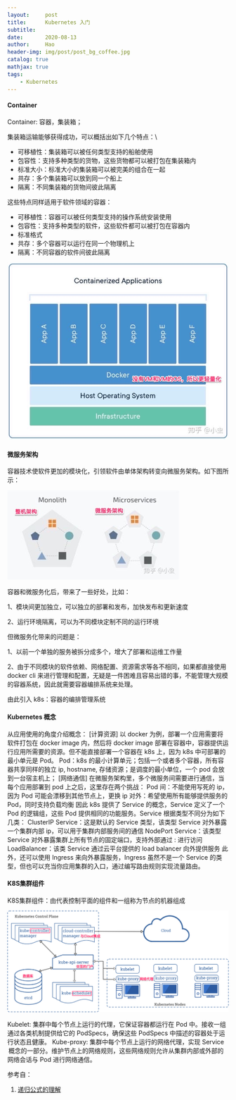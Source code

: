 ```yaml
---
layout:     post
title:      Kubernetes 入门
subtitle:   
date:       2020-08-13
author:     Hao
header-img: img/post/post_bg_coffee.jpg
catalog: true
mathjax: true
tags:
    - Kubernetes
---
```


#### Container

Container: 容器，集装箱；

集装箱运输能够获得成功，可以概括出如下几个特点：\\ 
+ 可移植性：集装箱可以被任何类型支持的船舶使用
+ 包容性：支持多种类型的货物，这些货物都可以被打包在集装箱内
+ 标准大小：标准大小的集装箱可以被完美的组合在一起
+ 共存：多个集装箱可以放到同一个船上
+ 隔离：不同集装箱的货物间彼此隔离 

这些特点同样适用于软件领域的容器： 
+ 可移植性：容器可以被任何类型支持的操作系统安装使用 
+ 包容性：支持多种类型的软件，这些软件都可以被打包在容器内 
+ 标准格式 
+ 共存：多个容器可以运行在同一个物理机上
+ 隔离：不同容器的软件间彼此隔离

![img](/img/post/post_container.jpg)

#### 微服务架构

容器技术使软件更加的模块化，引领软件由单体架构转变向微服务架构。如下图所示：

![img](/img/post/post_microservice.jpg)

容器和微服务化后，带来了一些好处，比如： 

1、模块间更加独立，可以独立的部署和发布，加快发布和更新速度 

2、运行环境隔离，可以为不同模块定制不同的运行环境 

但微服务化带来的问题是：

1、以前一个单独的服务被拆分成多个，增大了部署和运维工作量

2、由于不同模块的软件依赖、网络配置、资源需求等各不相同，如果都直接使用 docker cli 来进行管理和配置，无疑是一件困难且容易出错的事，不能管理大规模的容器系统，因此就需要容器编排系统来处理。

由此引入 k8s：容器的编排管理系统

#### Kubernetes 概念
从应用使用的角度介绍概念：
[计算资源] 以 docker 为例，部署一个应用需要将软件打包在 docker image 内，然后将 docker image 部署在容器中，容器提供运行应用所需要的资源。但不能直接部署一个容器在 k8s 上，因为 k8s 中可部署的最小单元是 Pod。 
Pod：k8s 的最小计算单元；包括一个或者多个容器，所有容器共享同样的独立 ip, hostname, 存储资源；是调度的最小单位，一个 pod 会放到一台宿主机上； 
[网络通信] 在微服务架构里，多个微服务间需要进行通信，当每个应用部署到 pod 上之后，这里存在两个挑战： 
Pod 间：不能使用写死的 ip，因为 Pod 可能会漂移到其他节点上，更换 ip
对外：希望使用所有能够提供服务的 Pod，同时支持负载均衡 
因此 k8s 提供了 Service 的概念，Service 定义了一个 Pod 的逻辑组，这些 Pod 提供相同的功能服务。Service 根据类型不同分为如下几类： 
ClusterIP Service：这是默认的 Service 类型，该类型 Service 对外暴露一个集群内部 ip，可以用于集群内部服务间的通信 
NodePort Service：该类型 Service 对外暴露集群上所有节点的固定端口，支持外部通过 <NodeIP>:<NodePort> 进行访问 
LoadBalancer：该类 Service 通过云平台提供的 load balancer 向外提供服务 
此外，还可以使用 Ingress 来向外暴露服务，Ingress 虽然不是一个 Service 的类型，但也可以充当你应用集群的入口，通过编写路由规则实现流量路由。 

#### K8S集群组件

K8S集群组件：由代表控制平面的组件和一组称为节点的机器组成

![img](/img/post/post_k8sarchitecture.png)

Kubelet: 集群中每个节点上运行的代理，它保证容器都运行在 Pod 中。接收一组通过各类机制提供给它的 PodSpecs，确保这些 PodSpecs 中描述的容器处于运行状态且健康。
Kube-proxy: 集群中每个节点上运行的网络代理，实现 Service  概念的一部分。维护节点上的网络规则，这些网络规则允许从集群内部或外部的网络会话与 Pod 进行网络通信。 

参考自：
1. [递归公式的理解](https://leetcode-cn.com/problems/yuan-quan-zhong-zui-hou-sheng-xia-de-shu-zi-lcof/solution/nan-dian-shi-di-gui-gong-shi-de-li-jie-by-piao-yi-/)


